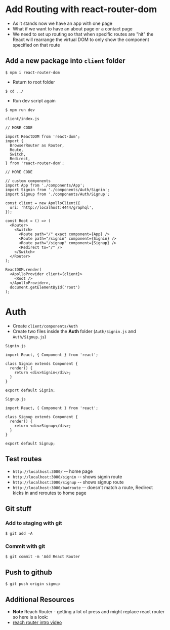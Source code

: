 # Add Routing with react-router-dom
* As it stands now we have an app with one page
* What if we want to have an about page or a contact page
* We need to set up routing so that when specific routes are "hit" the React will rearrange the virtual DOM to only show the component specified on that route

## Add a new package into `client` folder

`$ npm i react-router-dom`

* Return to root folder

`$ cd ../`

* Run dev script again

`$ npm run dev`

`client/index.js`

```
// MORE CODE

import ReactDOM from 'react-dom';
import {
  BrowserRouter as Router,
  Route,
  Switch,
  Redirect,
} from 'react-router-dom';

// MORE CODE

// custom components
import App from './components/App';
import Signin from './components/Auth/Signin';
import Signup from './components/Auth/Signup';

const client = new ApolloClient({
  uri: 'http://localhost:4444/graphql',
});

const Root = () => (
  <Router>
    <Switch>
      <Route path="/" exact component={App} />
      <Route path="/signin" component={Signin} />
      <Route path="/signup" component={Signup} />
      <Redirect to="/" />
    </Switch>
  </Router>
);  

ReactDOM.render(
  <ApolloProvider client={client}>
    <Root />
  </ApolloProvider>,
  document.getElementById('root')
);
```

# Auth
* Create `client/components/Auth`
* Create two files inside the **Auth** folder (`Auth/Signin.js` and `Auth/Signup.js`)

`Signin.js`

```
import React, { Component } from 'react';

class Signin extends Component {
  render() {
    return <div>Signin</div>;
  }
}

export default Signin;
```

`Signup.js`

```
import React, { Component } from 'react';

class Signup extends Component {
  render() {
    return <div>Signup</div>;
  }
}

export default Signup;
```

## Test routes
* `http://localhost:3000/` -- home page
* `http://localhost:3000/signin` -- shows signin route
* `http://localhost:3000/signup` -- shows signup route
* `http://localhost:3000/badroute` -- doesn't match a route, Redirect kicks in and reroutes to home page

## Git stuff

### Add to staging with git
`$ git add -A`

### Commit with git
`$ git commit -m 'Add React Router`

## Push to github
`$ git push origin signup`

## Additional Resources
* **Note** Reach Router - getting a lot of press and might replace react router so here is a look:
* [reach router intro video](https://www.youtube.com/watch?time_continue=13&v=3tgz1E4MsAk)



